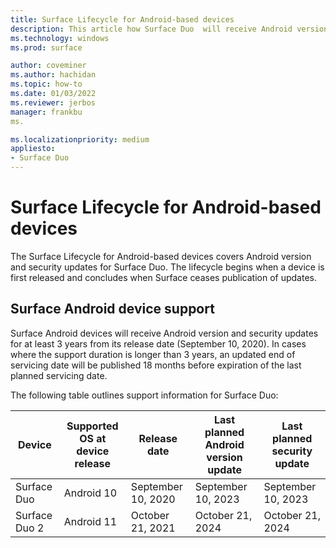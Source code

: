 ```yaml
---
title: Surface Lifecycle for Android-based devices
description: This article how Surface Duo  will receive Android version and security updates for at least 3 years from its release date.
ms.technology: windows
ms.prod: surface

author: coveminer
ms.author: hachidan
ms.topic: how-to
ms.date: 01/03/2022
ms.reviewer: jerbos
manager: frankbu
ms.

ms.localizationpriority: medium
appliesto: 
- Surface Duo
---
```


# Surface Lifecycle for Android-based devices

The Surface Lifecycle for Android-based devices covers Android version and security updates for Surface Duo. The lifecycle begins when a device is first released and concludes when Surface ceases publication of updates.

## Surface Android device support 

Surface Android devices will receive Android version and security updates for at least 3 years from its release date (September 10, 2020). In cases where the support duration is longer than 3 years, an updated end of servicing date will be published 18 months before expiration of the last planned servicing date. 

The following table outlines support information for Surface Duo:

| Device  | Supported OS at device release | Release date   | Last planned Android version update | Last planned security update |
| ----------- | ------------------------------------------ | ------------------ | --------------------------------------- | -------------------------------- |
| Surface Duo | Android 10                                 | September 10, 2020 | September 10, 2023                      | September 10, 2023               |
| Surface Duo 2| Android 11                                 | October 21, 2021 | October 21, 2024                    | October 21, 2024                |
 
